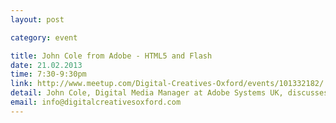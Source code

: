 ```yaml
---
layout: post

category: event

title: John Cole from Adobe - HTML5 and Flash
date: 21.02.2013
time: 7:30-9:30pm
link: http://www.meetup.com/Digital-Creatives-Oxford/events/101332182/
detail: John Cole, Digital Media Manager at Adobe Systems UK, discusses their productivity tools. He is responsible for digital media across Northern Europe and works out of Adobe’s UK headquarters at Maidenhead. Join us for a lively debate, a demonstration of Adobe solutions and a chance to win thousands of dollars worth of Adobe software.
email: info@digitalcreativesoxford.com
---
```

